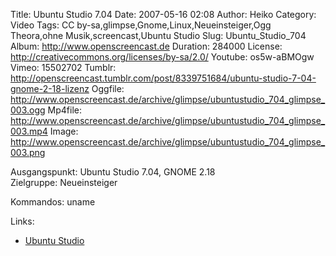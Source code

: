 Title: Ubuntu Studio 7.04
Date: 2007-05-16 02:08
Author: Heiko
Category: Video
Tags: CC by-sa,glimpse,Gnome,Linux,Neueinsteiger,Ogg Theora,ohne Musik,screencast,Ubuntu Studio
Slug: Ubuntu_Studio_704
Album: http://www.openscreencast.de
Duration: 284000
License: http://creativecommons.org/licenses/by-sa/2.0/
Youtube: os5w-aBMOgw
Vimeo: 15502702
Tumblr: http://openscreencast.tumblr.com/post/8339751684/ubuntu-studio-7-04-gnome-2-18-lizenz
Oggfile: http://www.openscreencast.de/archive/glimpse/ubuntustudio_704_glimpse_003.ogg
Mp4file: http://www.openscreencast.de/archive/glimpse/ubuntustudio_704_glimpse_003.mp4
Image: http://www.openscreencast.de/archive/glimpse/ubuntustudio_704_glimpse_003.png

Ausgangspunkt: Ubuntu Studio 7.04, GNOME 2.18  
Zielgruppe: Neueinsteiger  

Kommandos: uname

Links:

  * [Ubuntu Studio](http://ubuntustudio.org/)

